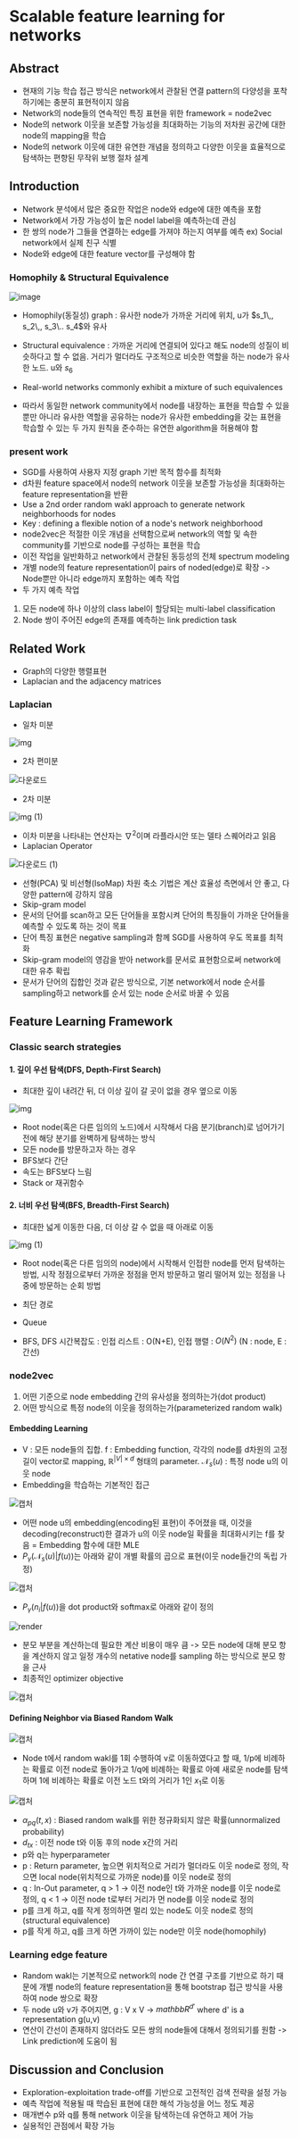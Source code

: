 # Scalable feature learning for networks

## Abstract
- 현재의 기능 학습 접근 방식은 network에서 관찰된 연결 pattern의 다양성을 포착하기에는 충분히 표현적이지 않음
- Network의 node들의 연속적인 특징 표현을 위한 framework = node2vec
- Node의 network 이웃을 보존할 가능성을 최대화하는 기능의 저차원 공간에 대한 node의 mapping을 학습
- Node의 network 이웃에 대한 유연한 개념을 정의하고 다양한 이웃을 효율적으로 탐색하는 편향된 무작위 보행 절차 설계


## Introduction
- Network 분석에서 많은 중요한 작업은 node와 edge에 대한 예측을 포함
- Network에서 가장 가능성이 높은 nodel label을 예측하는데 관심
- 한 쌍의 node가 그들을 연결하는 edge를 가져야 하는지 여부를 예측 ex) Social network에서 실제 친구 식별
- Node와 edge에 대한 feature vector를 구성해야 함

### Homophily & Structural Equivalence

![image](https://user-images.githubusercontent.com/80622859/189602654-38e4d9e7-6ca6-4343-92a2-a778a01047d3.png)

- Homophily(동질성) graph : 유사한 node가 가까운 거리에 위치, u가 $s_1\,, s_2\,, s_3\.. s_4$와 유사
- Structural equivalence : 가까운 거리에 연결되어 있다고 해도 node의 성질이 비슷하다고 할 수 없음. 거리가 멀더라도 구조적으로 비슷한 역할을 하는 node가 유사한 노드. u와 $s_6$

- Real-world networks commonly exhibit a mixture of such equivalences
- 따라서 동일한 network community에서 node를 내장하는 표현을 학습할 수 있을뿐만 아니라 유사한 역할을 공유하는 node가 유사한 embedding을 갖는 표현을 학습할 수 있는 두 가지 원칙을 준수하는 유연한 algorithm을 허용해야 함

### present work
- SGD를 사용하여 사용자 지정 graph 기반 목적 함수를 최적화
- d차원 feature space에서 node의 network 이웃을 보존할 가능성을 최대화하는 feature representation을 반환
- Use a 2nd order random wakl approach to generate network neighborhoods for nodes
- Key : defining a flexible notion of a node's network neighborhood
- node2vec은 적절한 이웃 개념을 선택함으로써 network의 역할 및 속한 community를 기반으로 node를 구성하는 표현을 학습
- 이전 작업을 일반화하고 network에서 관찰된 동등성의 전체 spectrum modeling
- 개별 node의 feature representation이 pairs of noded(edge)로 확장 -> Node뿐만 아니라 edge까지 포함하는 예측 작업
- 두 가지 예측 작업
1. 모든 node에 하나 이상의 class label이 할당되는 multi-label classification
2. Node 쌍이 주어진 edge의 존재를 예측하는 link prediction task

## Related Work
- Graph의 다양한 행렬표현
- Laplacian and the adjacency matrices

### Laplacian
- 일차 미분

![img](https://user-images.githubusercontent.com/80622859/189599856-a84edf1a-0076-4afe-8c7a-3d0ba4d1612c.png)

- 2차 편미분

![다운로드](https://user-images.githubusercontent.com/80622859/189599900-d88228fd-afb9-4278-b6bd-1b52e22f418b.png)

- 2차 미분

![img (1)](https://user-images.githubusercontent.com/80622859/189599935-c3f7da1d-de5b-46fa-8122-f7f3a241ddba.png)

- 이차 미분을 나타내는 연산자는 $\nabla^2$이며 라플라시안 또는 델타 스퀘어라고 읽음
- Laplacian Operator

![다운로드 (1)](https://user-images.githubusercontent.com/80622859/189600328-cfd0ef68-115c-493b-a1a5-0e5aa6ec6305.png)

- 선형(PCA) 및 비선형(IsoMap) 차원 축소 기법은 계산 효율성 측면에서 안 좋고, 다양한 pattern에 강하지 않음
- Skip-gram model
- 문서의 단어를 scan하고 모든 단어들을 포함시켜 단어의 특징들이 가까운 단어들을 예측할 수 있도록 하는 것이 목표
- 단어 특징 표현은 negative sampling과 함께 SGD를 사용하여 우도 목표를 최적화
- Skip-gram model의 영감을 받아 network를 문서로 표현함으로써 network에 대한 유추 확립
- 문서가 단어의 집합인 것과 같은 방식으로, 기본 network에서 node 순서를 sampling하고 network를 순서 있는 node 순서로 바꿀 수 있음


## Feature Learning Framework

### Classic search strategies

#### 1. 깊이 우선 탐색(DFS, Depth-First Search)
- 최대한 깊이 내려간 뒤, 더 이상 깊이 갈 곳이 없을 경우 옆으로 이동

![img](https://user-images.githubusercontent.com/80622859/189601502-28c64761-f4bb-4fc0-86cf-f339469db6f6.gif)

- Root node(혹은 다른 임의의 노드)에서 시작해서 다음 분기(branch)로 넘어가기 전에 해당 분기를 완벽하게 탐색하는 방식
- 모든 node를 방문하고자 하는 경우
- BFS보다 간단
- 속도는 BFS보다 느림
- Stack or 재귀함수

#### 2. 너비 우선 탐색(BFS, Breadth-First Search)
- 최대한 넓게 이동한 다음, 더 이상 갈 수 없을 때 아래로 이동

![img (1)](https://user-images.githubusercontent.com/80622859/189601784-87ae4e10-ea47-4a8f-93d6-4141352338c7.gif)

- Root node(혹은 다른 임의의 node)에서 시작해서 인접한 node를 먼저 탐색하는 방법, 시작 정점으로부터 가까운 정점을 먼저 방문하고 멀리 떨어져 있는 정점을 나중에 방문하는 순회 방법
- 최단 경로
- Queue

- BFS, DFS 시간복잡도 : 인접 리스트 : O(N+E), 인접 행렬 : $O(N^2)$ (N : node, E : 간선)

### node2vec
1. 어떤 기준으로 node embedding 간의 유사성을 정의하는가(dot product)
2. 어떤 방식으로 특정 node의 이웃을 정의하는가(parameterized random walk)

#### Embedding Learning
- V : 모든 node들의 집합. f : Embedding function, 각각의 node를 d차원의 고정 길이 vector로 mapping, $\mathbb{R}^{|V|\times d}$ 형태의 parameter. $\mathcal{N}_s (u)$ : 특정 node u의 이웃 node 
- Embedding을 학습하는 기본적인 접근

![캡처](https://user-images.githubusercontent.com/80622859/189604149-1d24d9e7-b26b-4d36-a7f1-2aa2581ee44f.PNG)

- 어떤 node u의 embedding(encoding된 표현)이 주어졌을 때, 이것을 decoding(reconstruct)한 결과가 u의 이웃 node일 확률을 최대화시키는 f를 찾음 = Embedding 함수에 대한 MLE
- $P_\gamma (\mathcal{N}_s (u)|f(u))$는 아래와 같이 개별 확률의 곱으로 표현(이웃 node들간의 독립 가정)

![캡처](https://user-images.githubusercontent.com/80622859/189604506-b882053a-d1c0-42a5-8f3e-98c5b3772550.PNG)

- $P_\gamma (n_i|f(u))$을 dot product와 softmax로 아래와 같이 정의

![render](https://user-images.githubusercontent.com/80622859/189605002-4184dbe3-9c8d-4947-9a7a-18eecc348a57.png)

- 분모 부분을 계산하는데 필요한 계산 비용이 매우 큼 -> 모든 node에 대해 분모 항을 계산하지 않고 일정 개수의 netative node를 sampling 하는 방식으로 분모 항을 근사
- 최종적인 optimizer objective

![캡처](https://user-images.githubusercontent.com/80622859/189605226-459d2bc6-8ccf-48f9-9234-60fa88fdc956.PNG)

#### Defining Neighbor via Biased Random Walk

![캡처](https://user-images.githubusercontent.com/80622859/189605691-e177c6f2-ac25-4b87-9c79-0776ec6b055b.PNG)

- Node t에서 random wakl를 1회 수행하여 v로 이동하였다고 할 때, 1/p에 비례하는 확률로 이전 node로 돌아가고 1/q에 비례하는 확률로 아예 새로운 node를 탐색하며 1에 비례하는 확률로 이전 노드 t와의 거리가 1인 $x_1$로 이동

![캡처](https://user-images.githubusercontent.com/80622859/189605908-0d37b350-09b4-4563-81d5-e7a2a99be9ce.PNG)

- $\alpha_{pq} (t,x)$ : Biased random walk를 위한 정규화되지 않은 확률(unnormalized probability)
- $d_{tx}$ : 이전 node t와 이동 후의 node x간의 거리
- p와 q는 hyperparameter
- p : Return parameter, 높으면 위치적으로 거리가 멀더라도 이웃 node로 정의, 작으면 local node(위치적으로 가까운 node)를 이웃 node로 정의
- q : In-Out parameter, q > 1 -> 이전 node인 t와 가까운 node를 이웃 node로 정의, q < 1 -> 이전 node t로부터 거리가 먼 node를 이웃 node로 정의
- p를 크게 하고, q를 작게 정의하면 멀리 있는 node도 이웃 node로 정의(structural equivalence)
- p를 작게 하고, q를 크게 하면 가까이 있는 node만 이웃 node(homophily)

### Learning edge feature
- Random wakl는 기본적으로 network의 node 간 연결 구조를 기반으로 하기 때문에 개별 node의 feature representation을 통해 bootstrap 접근 방식을 사용하여 node 쌍으로 확장
- 두 node u와 v가 주어지면, g : V x V -> $mathbb{R}^{d'}$ where d' is a representation g(u,v)
- 연산이 간선이 존재하지 않더라도 모든 쌍의 node들에 대해서 정의되기를 원함 -> Link prediction에 도움이 됨

## Discussion and Conclusion
- Exploration-exploitation trade-off를 기반으로 고전적인 검색 전략을 설정 가능
- 예측 작업에 적용될 때 학습된 표현에 대한 해석 가능성을 어느 정도 제공
- 매개변수 p와 q를 통해 network 이웃을 탐색하는데 유연하고 제어 가능
- 실용적인 관점에서 확장 가능
